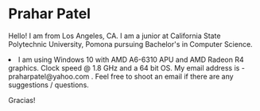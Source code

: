 # Prahar Patel
Hello! I am from Los Angeles, CA. I am a junior at California State Polytechnic University, Pomona pursuing Bachelor's in Computer Science.
<li>   I am using Windows 10 with AMD A6-6310 APU and AMD Radeon R4 graphics. Clock speed @ 1.8 GHz and a 64 bit OS. 
My email address is - praharpatel@yahoo.com . Feel free to shoot an email if there are any suggestions / questions.

Gracias!


